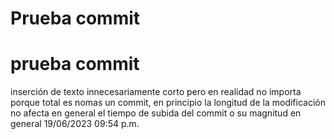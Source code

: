 # Prueba commit
# prueba commit
inserción de texto innecesariamente corto pero en realidad no importa porque total es nomas un commit, en principio la longitud de la modificación no afecta en general el tiempo de subida del commit o su magnitud en general
19/06/2023 09:54 p.m.
